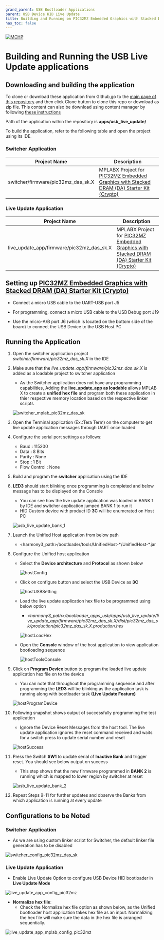 ```yaml
---
grand_parent: USB Bootloader Applications
parent: USB Device HID Live Update
title: Building and Running on PIC32MZ Embedded Graphics with Stacked DRAM (DA) Starter Kit (Crypto)
has_toc: false
---
```


[![MCHP](https://www.microchip.com/ResourcePackages/Microchip/assets/dist/images/logo.png)](https://www.microchip.com)

# Building and Running the USB Live Update applications

## Downloading and building the application

To clone or download these application from Github,go to the [main page of this repository](https://github.com/Microchip-MPLAB-Harmony/bootloader_apps_usb) and then click Clone button to clone this repo or download as zip file. This content can also be download using content manager by following [these instructions](https://github.com/Microchip-MPLAB-Harmony/contentmanager/wiki)

Path of the application within the repository is **apps/usb_live_update/**

To build the application, refer to the following table and open the project using its IDE.

### Switcher Application

| Project Name      | Description                                    |
| ----------------- | ---------------------------------------------- |
| switcher/firmware/pic32mz_das_sk.X    | MPLABX Project for [PIC32MZ Embedded Graphics with Stacked DRAM (DA) Starter Kit (Crypto)](http://www.microchip.com/DevelopmentTools/ProductDetails/DM320010-C)|


### Live Update Application

| Project Name      | Description                                    |
| ----------------- | ---------------------------------------------- |
| live_update_app/firmware/pic32mz_das_sk.X    | MPLABX Project for [PIC32MZ Embedded Graphics with Stacked DRAM (DA) Starter Kit (Crypto)](http://www.microchip.com/DevelopmentTools/ProductDetails/DM320010-C)|

## Setting up [PIC32MZ Embedded Graphics with Stacked DRAM (DA) Starter Kit (Crypto)](http://www.microchip.com/DevelopmentTools/ProductDetails/DM320010-C)

- Connect a micro USB cable to the UART-USB port J5

- For programming, connect a micro USB cable to the USB Debug port J19

- Use the micro-A/B port J6 (which is located on the bottom side of the board) to connect the USB Device to the USB Host PC

## Running the Application

1. Open the switcher application project *switcher/firmware/pic32mz_das_sk.X* in the IDE

2. Make sure that the *live_update_app/firmware/pic32mz_das_sk.X* is added as a loadable project to switcher application
    - As the Switcher application does not have any programming capabilities, Adding the **live_update_app as loadable** allows MPLAB X to create a **unified hex file** and program both these application in thier respective memory location based on the respective linker scripts

    ![switcher_mplab_pic32mz_das_sk](./images/switcher_mplab_pic32mz_das_sk.png)

3. Open the Terminal application (Ex.:Tera Term) on the computer to get live update application messages through UART once loaded
4. Configure the serial port settings as follows:
    - Baud : 115200
    - Data : 8 Bits
    - Parity : None
    - Stop : 1 Bit
    - Flow Control : None

5. Build and program the **switcher** application using the IDE

6. **LED3** should start blinking once programming is completed and below message has to be displayed on the Console
    - You can see how the live update application was loaded in BANK 1 by IDE and switcher application jumped BANK 1 to run it
    - HID Custom device with product ID **3C** will be enumerated on Host PC

    ![usb_live_update_bank_1](./images/usb_live_update_bank_1.png)

7. Launch the Unified Host application from below path
    - \<harmony3_path\>/bootloader/tools/UnifiedHost-\*/UnifiedHost-\*.jar

8. Configure the Unified host application
    - Select the **Device architecture** and **Protocol** as shown below

        ![hostConfig](../../docs/images/unified_host_config.png)

    - Click on configure button and select the USB Device as **3C**

        ![hostUSBSetting](../../docs/images/unified_host_usb_setting.png)

    - Load the live update application hex file to be programmed using below option
        - *\<harmony3_path\>/bootloader_apps_usb/apps/usb_live_update/live_update_app/firmware/pic32mz_das_sk.X/dist/pic32mz_das_sk/production/pic32mz_das_sk.X.production.hex*

        ![hostLoadHex](../../docs/images/unified_host_load_hex.png)

    - Open the **Console** window of the host application to view application bootloading sequence

        ![hostToolsConsole](../../docs/images/unified_host_tools_console.png)

9. Click on **Program Device** button to program the loaded live update application hex file on to the device
    - You can note that throughout the programming sequence and after programming the **LED3** will be blinking as the application task is running along with bootloader task **(Live Update Feature)**

    ![hostProgramDevice](../../docs/images/unified_host_program_device.png)

10. Following snapshot shows output of successfully programming the test application
    - Ignore the Device Reset Messages from the host tool. The live update application ignores the reset command received and waits for a switch press to update serial number and reset

    ![hostSuccess](../../docs/images/unified_host_success.png)

11. Press the Switch **SW1** to update serial of **Inactive Bank** and trigger reset. You should see below output on success
    - This step shows that the new firmware programmed in **BANK 2** is running which is mapped to lower region by switcher at reset

    ![usb_live_update_bank_2](./images/usb_live_update_bank_2.png)

12. Repeat Steps 9-11 for further updates and observe the Banks from which application is running at every update

## Configurations to be Noted

### Switcher Application

- As we are using custom linker script for Switcher, the default linker file generation has to be disabled

![switcher_config_pic32mz_das_sk](./images/switcher_config_pic32mz_das_sk.png)

### Live Update Application

- Enable Live Update Option to configure USB Device HID bootloader in **Live Update Mode**

![live_update_app_config_pic32mz](./images/live_update_app_config_pic32mz.png)

- **Normalize hex file:**
    - Check the Normalize hex file option as shown below, as the Unified bootloader host application takes hex file as an input. Normalizing the hex file will make sure the data in the hex file is arranged sequentially.

![live_update_app_mplab_config_pic32mz](./images/live_update_app_mplab_config_pic32mz.png)
